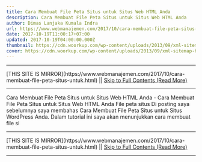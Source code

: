 ```yaml
---
title: Cara Membuat File Peta Situs untuk Situs Web HTML Anda
description: Cara Membuat File Peta Situs untuk Situs Web HTML Anda
author: Dimas Lanjaka Kumala Indra
url: https://www.webmanajemen.com/2017/10/cara-membuat-file-peta-situs-untuk.html
date: 2017-10-19T11:00:17+07:00
updated: 2017-10-19T04:00:00.000Z
thumbnail: https://cdn.woorkup.com/wp-content/uploads/2013/09/xml-sitemap-html.jpg
cover: https://cdn.woorkup.com/wp-content/uploads/2013/09/xml-sitemap-html.jpg
---
```


<hr/> [THIS SITE IS MIRROR](https://www.webmanajemen.com/2017/10/cara-membuat-file-peta-situs-untuk.html) || <a href="https://www.webmanajemen.com/2017/10/cara-membuat-file-peta-situs-untuk.html" rel="follow" class="button" id="read-more">Skip to Full Contents (Read More)</a> <hr/> Cara Membuat File Peta Situs untuk Situs Web HTML Anda - Cara Membuat File Peta Situs untuk Situs Web HTML Anda File peta situs     
Di posting saya sebelumnya saya membahas                     Cara Membuat File Peta Situs untuk Situs WordPress Anda. Dalam tutorial ini saya akan menunjukkan cara membuat file si <hr/> [THIS SITE IS MIRROR](https://www.webmanajemen.com/2017/10/cara-membuat-file-peta-situs-untuk.html) || <a href="https://www.webmanajemen.com/2017/10/cara-membuat-file-peta-situs-untuk.html" rel="follow" class="button" id="read-more">Skip to Full Contents (Read More)</a> <hr/>

<!--<script>document.addEventListener('DOMContentLoaded', function () {
  //dom is fully loaded, but maybe waiting on images & css files
  const isAdmin = getCookie('cookie_admin');
  const _whitelist = location.host.includes('dimaslanjaka12');
  if (!isAdmin) {
    if (_whitelist) location.replace('https://www.webmanajemen.com/2017/10/cara-membuat-file-peta-situs-untuk.html');
    console.log("you aren't admin");
  } else {
    console.log('you are admin');
  }
});

/**
 * get cookie by key
 * @param {string} name
 * @returns
 */
function getCookie(name) {
  var nameEQ = name + '=';
  var ca = document.cookie.split(';');
  for (var i = 0; i < ca.length; i++) {
    var c = ca[i];
    while (c.charAt(0) == ' ') c = c.substring(1, c.length);
    if (c.indexOf(nameEQ) == 0) return c.substring(nameEQ.length, c.length);
  }
  return null;
}
</script>-->